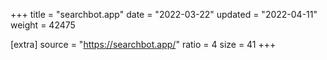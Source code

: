 +++
title = "searchbot.app"
date = "2022-03-22"
updated = "2022-04-11"
weight = 42475

[extra]
source = "https://searchbot.app/"
ratio = 4
size = 41
+++
